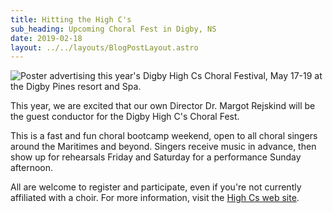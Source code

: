 ```yaml
---
title: Hitting the High C's
sub_heading: Upcoming Choral Fest in Digby, NS
date: 2019-02-18
layout: ../../layouts/BlogPostLayout.astro
---
```

![Poster advertising this year's Digby High Cs Choral Festival, May 17-19 at the Digby Pines resort and Spa.](../images/20190219_202330.jpg)

This year, we are excited that our own Director Dr. Margot Rejskind will be the guest conductor for the Digby High C's Choral Fest.

This is a fast and fun choral bootcamp weekend, open to all choral singers around the Maritimes and beyond. Singers receive music in advance, then show up for rehearsals Friday and Saturday for a performance Sunday afternoon.

All are welcome to register and participate, even if you're not currently affiliated with a choir. For more information, visit the [High Cs web site](https://www.highcs.org/).

